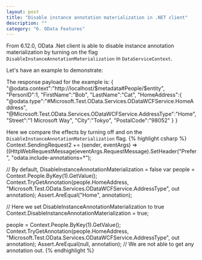 ```yaml
---
layout: post
title: "Disable instance annotation materialization in .NET client"
description: ""
category: "6. OData Features"
---
```


From 6.12.0, OData .Net client is able to disable instance annotation materialization by turning on the flag `DisableInstanceAnnotationMaterialization` in `DataServiceContext`.

Let's have an example to demonstrate:

The response payload for the example is:
    {
     "@odata.context":"http://localhost/$metadata#People/$entity",
     "PersonID":1,
     "FirstName":"Bob",
     "LastName":"Cat",
     "HomeAddress":{
        "@odata.type":"#Microsoft.Test.OData.Services.ODataWCFService.HomeAddress",
        "@Microsoft.Test.OData.Services.ODataWCFService.AddressType":"Home",
        "Street":"1 Microsoft Way",
        "City":"Tokyo",
        "PostalCode":"98052"
        }
    }

Here we compare the effects by turning off and on the `DisableInstanceAnnotationMaterialization` flag.
{% highlight csharp %}
Context.SendingRequest2 += (sender, eventArgs) => ((HttpWebRequestMessage)eventArgs.RequestMessage).SetHeader("Prefer", "odata.include-annotations=*");

// By default, DisableInstanceAnnotationMaterialization = false
var people = Context.People.ByKey(1).GetValue();
Context.TryGetAnnotation<string>(people.HomeAddress, "Microsoft.Test.OData.Services.ODataWCFService.AddressType", out annotation);
Assert.AreEqual("Home", annotation);

// Here we set DisableInstanceAnnotationMaterialization to true
Context.DisableInstanceAnnotationMaterialization = true;

people = Context.People.ByKey(1).GetValue();
Context.TryGetAnnotation<string>(people.HomeAddress, "Microsoft.Test.OData.Services.ODataWCFService.AddressType", out annotation);
Assert.AreEqual(null, annotation);        // We are not able to get any annotation out. 
{% endhighlight %}
